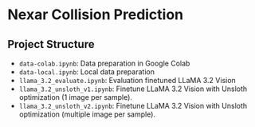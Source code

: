 # Nexar Collision Prediction

## Project Structure

- `data-colab.ipynb`: Data preparation in Google Colab
- `data-local.ipynb`: Local data preparation
- `llama_3.2_evaluate.ipynb`: Evaluation finetuned LLaMA 3.2 Vision
- `llama_3.2_unsloth_v1.ipynb`: Finetune LLaMA 3.2 Vision with Unsloth optimization (1 image per sample).
- `llama_3.2_unsloth_v2.ipynb`: Finetune LLaMA 3.2 Vision with Unsloth optimization (multiple image per sample).
